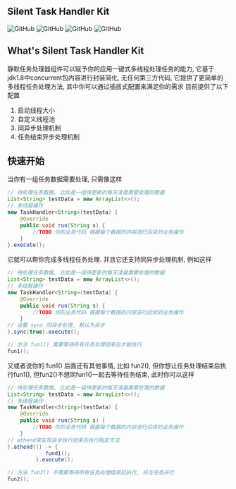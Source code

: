 

## Silent Task Handler Kit
![GitHub](https://img.shields.io/github/license/lvgocc/silent)
![GitHub](https://img.shields.io/badge/build-passing-brightgreen)
![GitHub](https://img.shields.io/badge/JDK-1.8-brightgreen)
![GitHub](https://img.shields.io/badge/version-1.0-orange)

## What's Silent Task Handler Kit

静默任务处理器组件可以赋予你的应用一键式多线程处理任务的能力, 它基于jdk1.8中concurrent包内容进行封装简化, 无任何第三方代码,
它提供了更简单的多线程任务处理方法,  其中你可以通过插拔式配置来满足你的需求
目前提供了以下配置

1. 启动线程大小
2. 自定义线程池
3. 同异步处理机制
4. 任务结束异步处理机制


## 快速开始

当你有一组任务数据需要处理, 只需像这样

```java
// 待处理任务数据, 比如是一组待更新的每天凌晨需要处理的数据
List<String> testData = new ArrayList<>();
// 多线程操作
new TaskHandler<String>(testData) {
    @Override
    public void run(String s) {
        //TODO 你的业务代码 根据每个数据的内容进行后续的业务操作
    }
}.execute();
```

它就可以帮你完成多线程任务处理. 并且它还支持同异步处理机制, 例如这样

```java
// 待处理任务数据, 比如是一组待更新的每天凌晨需要处理的数据
List<String> testData = new ArrayList<>();
// 多线程操作
new TaskHandler<String>(testData) {
    @Override
    public void run(String s) {
        //TODO 你的业务代码 根据每个数据的内容进行后续的业务操作
    }
// 设置 sync 同异步处理, 默认为异步
}.sync(true).execute();

// 方法 fun1() 需要等待所有任务处理结束后才能执行
fun1();

```

又或者说你的 fun1() 后面还有其他事情, 比如 fun2(), 但你想让任务处理结束后执行fun1(), 但fun2()不想同fun1()一起去等待任务结束, 此时你可以这样

```java
// 待处理任务数据, 比如是一组待更新的每天凌晨需要处理的数据
List<String> testData = new ArrayList<>();
// 多线程操作
new TaskHandler<String>(testData) {
    @Override
    public void run(String s) {
        //TODO 你的业务代码 根据每个数据的内容进行后续的业务操作
    }
// athend来实现异步执行结束后执行指定方法
}.athend(() -> {
            fund1();
         }.execute();

// 方法 fun2() 不需要等待所有任务处理结束后执行, 将与任务并行
fun2();

```
